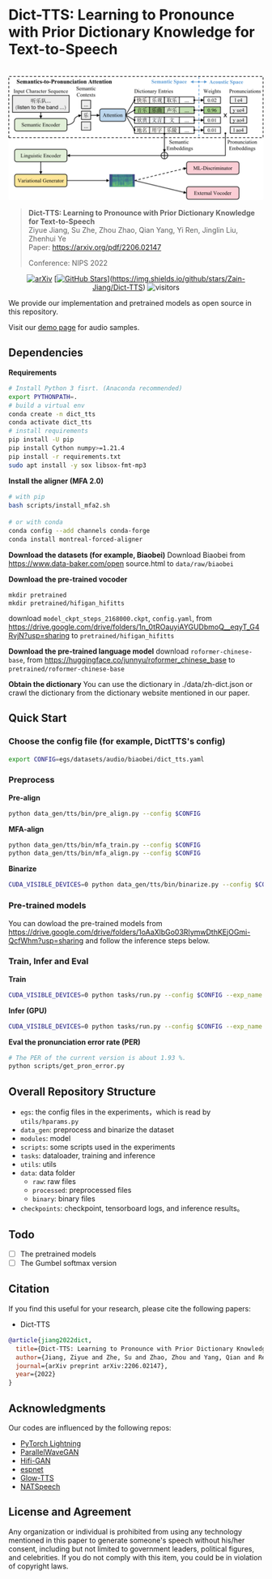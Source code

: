 # Dict-TTS: Learning to Pronounce with Prior Dictionary Knowledge for Text-to-Speech

<p align="center">
    <br>
    <img src="assets/main_architecture_1.png" width="750"/>
    <br>
</p>

> **Dict-TTS: Learning to Pronounce with Prior Dictionary Knowledge for Text-to-Speech**\
> Ziyue Jiang, Su Zhe, Zhou Zhao, Qian Yang, Yi Ren, Jinglin Liu, Zhenhui Ye\
> Paper: https://arxiv.org/pdf/2206.02147  
>
> Conference: NIPS 2022

<div align="center">


[![arXiv](https://img.shields.io/badge/arXiv-Paper-<COLOR>.svg)](https://arxiv.org/pdf/2206.02147)
[[![GitHub Stars](https://img.shields.io/github/stars/Zain-Jiang/Dict-TTS?style=social)](https://github.com/Zain-Jiang/Dict-TTS)](https://img.shields.io/github/stars/Zain-Jiang/Dict-TTS)
![visitors](https://visitor-badge.glitch.me/badge?page_id=Zain-Jiang/Dict-TTS)

</div>

We provide our implementation and pretrained models as open source in this repository.

Visit our [demo page](https://dicttts.github.io/DictTTS-Demo/) for audio samples.



## Dependencies

**Requirements**
```bash
# Install Python 3 fisrt. (Anaconda recommended)
export PYTHONPATH=.
# build a virtual env
conda create -n dict_tts
conda activate dict_tts
# install requirements
pip install -U pip
pip install Cython numpy>=1.21.4
pip install -r requirements.txt
sudo apt install -y sox libsox-fmt-mp3
```

**Install the aligner (MFA 2.0)**
```bash
# with pip
bash scripts/install_mfa2.sh

# or with conda
conda config --add channels conda-forge
conda install montreal-forced-aligner
```

**Download the datasets (for example, Biaobei)**
Download Biaobei from https://www.data-baker.com/open source.html to `data/raw/biaobei`

**Download the pre-trained vocoder**
```
mkdir pretrained
mkdir pretrained/hifigan_hifitts
```
download `model_ckpt_steps_2168000.ckpt`, `config.yaml`, from https://drive.google.com/drive/folders/1n_0tROauyiAYGUDbmoQ__eqyT_G4RvjN?usp=sharing to `pretrained/hifigan_hifitts`

**Download the pre-trained language model**
download `roformer-chinese-base`, from https://huggingface.co/junnyu/roformer_chinese_base to `pretrained/roformer-chinese-base`

**Obtain the dictionary**
You can use the dictionary in ./data/zh-dict.json or crawl the dictionary from the dictionary website mentioned in our paper.



## Quick Start
### Choose the config file (for example, DictTTS's config)
```bash
export CONFIG=egs/datasets/audio/biaobei/dict_tts.yaml 
```
### Preprocess
**Pre-align**
```bash
python data_gen/tts/bin/pre_align.py --config $CONFIG
```
**MFA-align**
```bash
python data_gen/tts/bin/mfa_train.py --config $CONFIG
python data_gen/tts/bin/mfa_align.py --config $CONFIG
```
**Binarize**
```bash
CUDA_VISIBLE_DEVICES=0 python data_gen/tts/bin/binarize.py --config $CONFIG
```

### Pre-trained models
You can dowload the pre-trained models from https://drive.google.com/drive/folders/1oAaXlbGo03RIymwDthKEjOGmi-QcfWhm?usp=sharing and follow the inference steps below.

### Train, Infer and Eval
**Train**
```bash
CUDA_VISIBLE_DEVICES=0 python tasks/run.py --config $CONFIG --exp_name dicttts_biaobei_wo_gumbel --reset --hparams="ds_workers=4,max_updates=300000,num_valid_plots=10,use_word_input=True,vocoder_ckpt=pretrained/hifigan_hifitts,max_sentences=60,val_check_interval=2000,valid_infer_interval=2000,binary_data_dir=data/binary/biaobei,word_size=4500,use_dict=True"
```

**Infer (GPU)**
```bash
CUDA_VISIBLE_DEVICES=0 python tasks/run.py --config $CONFIG --exp_name dicttts_biaobei_wo_gumbel --infer --hparams="ds_workers=4,max_updates=300000,num_valid_plots=10,use_word_input=True,vocoder_ckpt=pretrained/hifigan_hifitts,max_sentences=60,val_check_interval=2000,valid_infer_interval=2000,binary_data_dir=data/binary/biaobei,word_size=4500,use_dict=True"
```

**Eval the pronunciation error rate (PER)**
```bash
# The PER of the current version is about 1.93 %.
python scripts/get_pron_error.py
```

## Overall Repository Structure

- `egs`: the config files in the experiments，which is read by `utils/hparams.py`
- `data_gen`: preprocess and binarize the dataset
- `modules`: model
- `scripts`: some scripts used in the experiments
- `tasks`: dataloader, training and inference
- `utils`: utils
- `data`: data folder
    - `raw`: raw files
    - `processed`: preprocessed files
    - `binary`: binary files
- `checkpoints`: checkpoint, tensorboard logs, and inference results。

## Todo

- [ ] The pretrained models
- [ ] The Gumbel softmax version

## Citation

If you find this useful for your research, please cite the following papers:

- Dict-TTS

```bib
@article{jiang2022dict,
  title={Dict-TTS: Learning to Pronounce with Prior Dictionary Knowledge for Text-to-Speech},
  author={Jiang, Ziyue and Zhe, Su and Zhao, Zhou and Yang, Qian and Ren, Yi and Liu, Jinglin and Ye, Zhenhui},
  journal={arXiv preprint arXiv:2206.02147},
  year={2022}
}
```


## Acknowledgments

Our codes are influenced by the following repos:

- [PyTorch Lightning](https://github.com/PyTorchLightning/pytorch-lightning)
- [ParallelWaveGAN](https://github.com/kan-bayashi/ParallelWaveGAN)
- [Hifi-GAN](https://github.com/jik876/hifi-gan)
- [espnet](https://github.com/espnet/espnet)
- [Glow-TTS](https://github.com/jaywalnut310/glow-tts)
- [NATSpeech](https://github.com/NATSpeech/NATSpeech)

## License and Agreement
Any organization or individual is prohibited from using any technology mentioned in this paper to generate someone's speech without his/her consent, including but not limited to government leaders, political figures, and celebrities. If you do not comply with this item, you could be in violation of copyright laws.